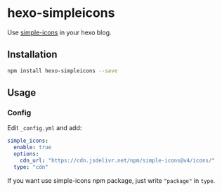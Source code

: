 # hexo-simpleicons

Use [simple-icons](https://github.com/simple-icons/simple-icons) in your hexo blog.

## Installation

```bash
npm install hexo-simpleicons --save
```

## Usage

### Config

Edit `_config.yml` and add:

```yml
simple_icons:
  enable: true
  options:
    cdn_url: "https://cdn.jsdelivr.net/npm/simple-icons@v4/icons/"
  type: "cdn"
```

If you want use simple-icons npm package, just write `"package"` in `type`.